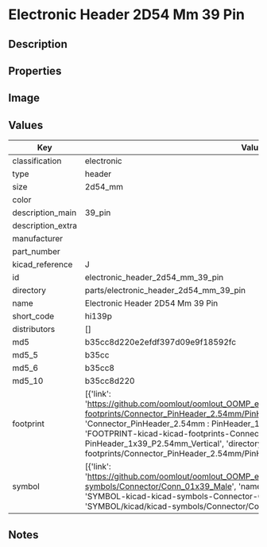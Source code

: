 # Electronic Header 2D54 Mm 39 Pin

## Description

## Properties


## Image


## Values

| Key | Value |
| --- | --- |
| classification | electronic |
| type | header |
| size | 2d54_mm |
| color |  |
| description_main | 39_pin |
| description_extra |  |
| manufacturer |  |
| part_number |  |
| kicad_reference | J |
| id | electronic_header_2d54_mm_39_pin |
| directory | parts/electronic_header_2d54_mm_39_pin |
| name | Electronic Header 2D54 Mm 39 Pin |
| short_code | hi139p |
| distributors | [] |
| md5 | b35cc8d220e2efdf397d09e9f18592fc |
| md5_5 | b35cc |
| md5_6 | b35cc8 |
| md5_10 | b35cc8d220 |
| footprint | [{'link': 'https://github.com/oomlout/oomlout_OOMP_eda_V2/tree/main/FOOTPRINT/kicad/kicad-footprints/Connector_PinHeader_2.54mm/PinHeader_1x39_P2.54mm_Vertical', 'name': 'Connector_PinHeader_2.54mm : PinHeader_1x39_P2.54mm_Vertical', 'id': 'FOOTPRINT-kicad-kicad-footprints-Connector_PinHeader_2.54mm-PinHeader_1x39_P2.54mm_Vertical', 'directory': 'FOOTPRINT/kicad/kicad-footprints/Connector_PinHeader_2.54mm/PinHeader_1x39_P2.54mm_Vertical/'}] |
| symbol | [{'link': 'https://github.com/oomlout/oomlout_OOMP_eda_V2/tree/main/SYMBOL/kicad/kicad-symbols/Connector/Conn_01x39_Male', 'name': 'Connector : Conn_01x39_Male', 'id': 'SYMBOL-kicad-kicad-symbols-Connector-Conn_01x39_Male', 'directory': 'SYMBOL/kicad/kicad-symbols/Connector/Conn_01x39_Male/'}] |

## Notes

